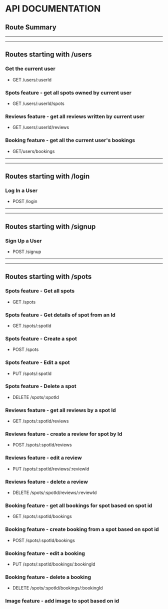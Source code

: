 # API DOCUMENTATION

## Route Summary
---
---
## Routes starting with /users
### Get the current user
- GET /users/:userId
### Spots feature - get all spots owned by current user
- GET /users/:userId/spots
### Reviews feature - get all reviews written by current user
- GET /users/:userId/reviews
### Booking feature - get all the current user's bookings
- GET/users/bookings
---
---
## Routes starting with /login
### Log In a User
- POST /login
---

---
## Routes starting with /signup
### Sign Up a User
- POST /signup
---
---
## Routes starting with /spots
### Spots feature - Get all spots
- GET /spots
### Spots feature - Get details of spot from an Id
- GET /spots/:spotId
### Spots feature - Create a spot
- POST /spots
### Spots feature - Edit a spot
- PUT /spots/:spotId
### Spots feature - Delete a spot
- DELETE /spots/:spotId
### Reviews feature - get all reviews by a spot Id
- GET /spots/:spotId/reviews
### Reviews feature - create a review for spot by Id
- POST /spots/:spotId/reviews
### Reviews feature - edit a review
- PUT /spots/:spotId/reviews/:reviewId
### Reviews feature - delete a review
- DELETE /spots/:spotId/reviews/:reviewId
### Booking feature - get all bookings for spot based on spot id
- GET /spots/:spotId/bookings
### Booking feature - create booking from a spot based on spot id
- POST /spots/:spotId/bookings
### Booking feature - edit a booking
- PUT /spots/:spotId/bookings/:bookingId
### Booking feature - delete a booking
- DELETE /spots/:spotId/bookings/:bookingId
### Image feature - add image to spot based on id
